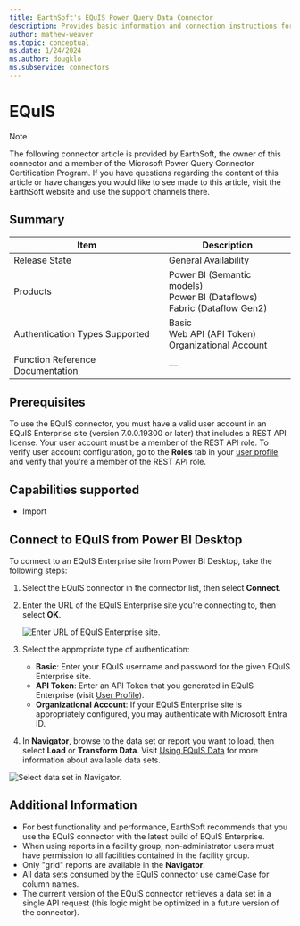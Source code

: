 ```yaml
---
title: EarthSoft's EQuIS Power Query Data Connector
description: Provides basic information and connection instructions for the EQuIS connector.
author: mathew-weaver
ms.topic: conceptual
ms.date: 1/24/2024
ms.author: dougklo
ms.subservice: connectors
---
```


# EQuIS

> [!NOTE]
>The following connector article is provided by EarthSoft, the owner of this connector and a member of the Microsoft Power Query Connector Certification Program. If you have questions regarding the content of this article or have changes you would like to see made to this article, visit the EarthSoft website and use the support channels there.

## Summary

| Item | Description |
| ------- | ---------- |
| Release State | General Availability |
| Products | Power BI (Semantic models)<br/>Power BI (Dataflows)<br/>Fabric (Dataflow Gen2) |
| Authentication Types Supported | Basic<br/>Web API (API Token)<br/>Organizational Account |
| Function Reference Documentation | &mdash; |

## Prerequisites

To use the EQuIS connector, you must have a valid user account in an EQuIS Enterprise site (version 7.0.0.19300 or later) that includes a REST API license. Your user account must be a member of the REST API role. To verify user account configuration, go to the **Roles** tab in your [user profile](https://help.earthsoft.com/index.htm?ent-user_profile_editor.htm) and verify that you're a member of the REST API role.

## Capabilities supported

* Import

## Connect to EQuIS from Power BI Desktop

To connect to an EQuIS Enterprise site from Power BI Desktop, take the following steps:

1. Select the EQuIS connector in the connector list, then select **Connect**.
2. Enter the URL of the EQuIS Enterprise site you're connecting to, then select **OK**.

   ![Enter URL of EQuIS Enterprise site.](./media/equis/enterprise_connection-ok.png)

3. Select the appropriate type of authentication:
   * **Basic**: Enter your EQuIS username and password for the given EQuIS Enterprise site.
   * **API Token**: Enter an API Token that you generated in EQuIS Enterprise (visit [User Profile](https://help.earthsoft.com/index.htm?ent-user_profile_editor.htm)).
   * **Organizational Account**: If your EQuIS Enterprise site is appropriately configured, you may authenticate with Microsoft Entra ID.
4. In **Navigator**, browse to the data set or report you want to load, then select **Load** or **Transform Data**. Visit [Using EQuIS Data](https://help.earthsoft.com/index.htm?pbi-power-bi-adding-datasets.htm) for more information about available data sets.

![Select data set in Navigator.](./media/equis/navigator_cropped.png)

## Additional Information

* For best functionality and performance, EarthSoft recommends that you use the EQuIS connector with the latest build of EQuIS Enterprise.
* When using reports in a facility group, non-administrator users must have permission to all facilities contained in the facility group.
* Only "grid" reports are available in the **Navigator**.
* All data sets consumed by the EQuIS connector use camelCase for column names.
* The current version of the EQuIS connector retrieves a data set in a single API request (this logic might be optimized in a future version of the connector).

